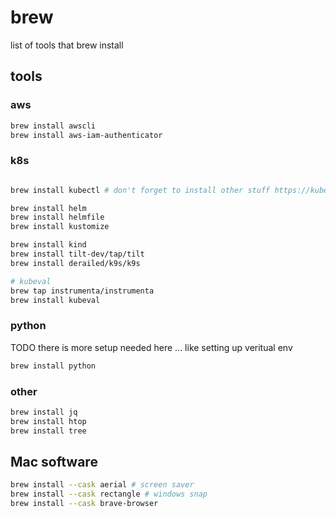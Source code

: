 # brew
list of tools that brew install

## tools

### aws
```bash
brew install awscli
brew install aws-iam-authenticator
```

### k8s
```bash

brew install kubectl # don't forget to install other stuff https://kubernetes.io/docs/tasks/tools/install-kubectl-macos/#install-with-homebrew-on-macos

brew install helm
brew install helmfile
brew install kustomize

brew install kind
brew install tilt-dev/tap/tilt
brew install derailed/k9s/k9s

# kubeval
brew tap instrumenta/instrumenta
brew install kubeval

```

### python

TODO there is more setup needed here ... like setting up veritual env
```bash
brew install python
```

### other

```bash
brew install jq
brew install htop
brew install tree
```

## Mac software

```bash
brew install --cask aerial # screen saver
brew install --cask rectangle # windows snap
brew install --cask brave-browser
```
